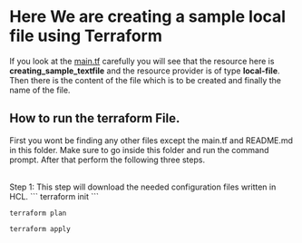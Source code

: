 # Here We are creating a sample local file using Terraform
If you look at the [main.tf](main.tf) carefully you will see that the resource here is **creating_sample_textfile** and the resource provider is of type **local-file**. <br>
Then there is the content of the file which is to be created and finally the name of the file.

## How to run the terraform File.
First you wont be finding any other files except the main.tf and README.md in this folder. Make sure to go inside this folder and run the command prompt. After that perform the following three steps.

<br>
Step 1: This step will download the needed configuration files written in HCL.
```
terraform init
```

```
terraform plan
```
```
terraform apply
```